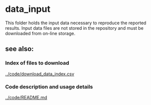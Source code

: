 data_input
==========

This folder holds the input data necessary to reproduce the reported results. Input data files are not stored in the repository and must be downloaded from on-line storage. 

see also:
---------

### Index of files to download
[../code/download_data_index.csv](../code/download_data_index.csv)

### Code description and usage details
[../code/README.md](../code/README.md)


